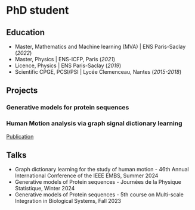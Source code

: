 # PhD student

## Education							       		
- Master, Mathematics and Machine learning (MVA)	| ENS Paris-Saclay (_2022_)	 			        		
- Master, Physics | ENS-ICFP, Paris (_2021_)
- Licence, Physics | ENS Paris-Saclay (_2019_)
- Scientific CPGE, PCSI/PSI | Lycée Clemenceau, Nantes (_2015-2018_)

## Projects
### Generative models for protein sequences

### Human Motion analysis via graph signal dictionary learning
[Publication]([https://www.ipol.im/pub/art/2024/494/article.pdf](http://laurentoudre.fr/publis/EMBC2024_ext.pdf))

## Talks
- Graph dictionary learning for the study of human motion - 46th Annual International Conference of the IEEE EMBS, Summer 2024
- Generative models of Protein sequences - Journées de la Physique Statistique, Winter 2024
- Generative models of Protein sequences - 5th course on Multi-scale Integration in Biological Systems, Fall 2023
